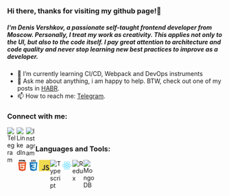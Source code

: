 ### Hi there, thanks for visiting my github page!👋

##### I'm Denis Vershkov, a passionate self-taught frontend developer from Moscow. Personally, I treat my work as creativity. This applies not only to the UI, but also to the code itself. I pay great attention to architecture and code quality and never stop learning new best practices to improve as a developer.

- 🌱 I’m currently learning CI/CD, Webpack and DevOps instruments
- 💬 Ask me about anything, i am happy to help. BTW, check out one of my posts in [HABR](https://habr.com/ru/users/AverageFrontender/posts/).
- 📫 How to reach me: [Telegram](https://t.me/Snoopec).

### Connect with me:
[<img align="left" alt="Telegram" width="22px" src="https://upload.wikimedia.org/wikipedia/commons/thumb/8/83/Telegram_2019_Logo.svg/1200px-Telegram_2019_Logo.svg.png" />](https://t.me/Snoopec)
[<img align="left" alt="LinkedIn" width="22px" src="https://upload.wikimedia.org/wikipedia/commons/thumb/c/c9/Linkedin.svg/2048px-Linkedin.svg.png" />](https://www.linkedin.com/in/denis-vershkov-00ab561a9/)
[<img align="left" alt="Instagram" width="22px" src="https://upload.wikimedia.org/wikipedia/commons/thumb/a/a5/Instagram_icon.png/1024px-Instagram_icon.png" />](https://www.instagram.com/denisvershkov/)
</br>

### Languages and Tools:
<img align="left" alt="HTML5" width="26px" src="https://raw.githubusercontent.com/github/explore/80688e429a7d4ef2fca1e82350fe8e3517d3494d/topics/html/html.png" />
<img align="left" alt="CSS3" width="26px" src="https://raw.githubusercontent.com/github/explore/80688e429a7d4ef2fca1e82350fe8e3517d3494d/topics/css/css.png" />
<img align="left" alt="JavaScript" width="26px" src="https://raw.githubusercontent.com/github/explore/80688e429a7d4ef2fca1e82350fe8e3517d3494d/topics/javascript/javascript.png" />
<img align="left" alt="Typescript" width="26px" src="https://miro.medium.com/max/816/1*mn6bOs7s6Qbao15PMNRyOA.png" />
<img align="left" alt="React" width="26px" src="https://raw.githubusercontent.com/github/explore/80688e429a7d4ef2fca1e82350fe8e3517d3494d/topics/react/react.png" />
<img align="left" alt="Redux" width="26px" src="https://blog.telexarsoftware.com/wp-content/uploads/2019/11/logo-redux.png" />
<img align="left" alt="MongoDB" width="26px" src="https://g.foolcdn.com/art/companylogos/square/mdb.png" />
